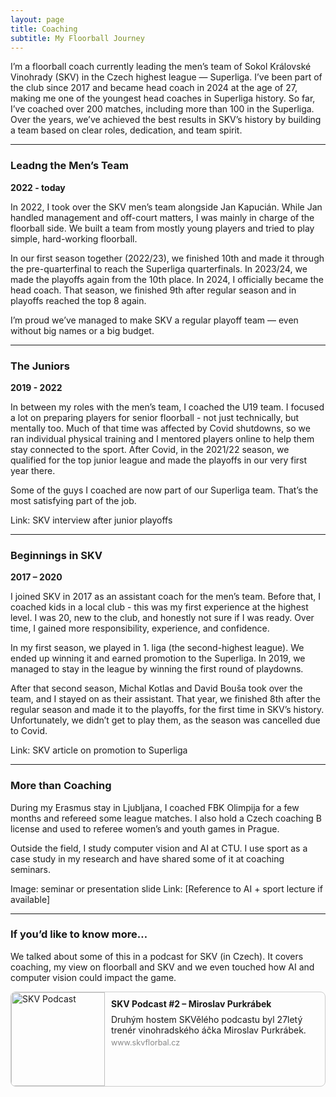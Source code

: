 ```yaml
---
layout: page
title: Coaching
subtitle: My Floorball Journey
---
```


I’m a floorball coach currently leading the men’s team of Sokol Královské Vinohrady (SKV) in the Czech highest league — Superliga.
I’ve been part of the club since 2017 and became head coach in 2024 at the age of 27, making me one of the youngest head coaches in Superliga history.
So far, I’ve coached over 200 matches, including more than 100 in the Superliga.
Over the years, we’ve achieved the best results in SKV’s history by building a team based on clear roles, dedication, and team spirit.

------------
### Leadng the Men’s Team

**2022 - today**

In 2022, I took over the SKV men’s team alongside Jan Kapucián.
While Jan handled management and off-court matters, I was mainly in charge of the floorball side.
We built a team from mostly young players and tried to play simple, hard-working floorball.

In our first season together (2022/23), we finished 10th and made it through the pre-quarterfinal to reach the Superliga quarterfinals.
In 2023/24, we made the playoffs again from the 10th place.
In 2024, I officially became the head coach.
That season, we finished 9th after regular season and in playoffs reached the top 8 again.

I’m proud we’ve managed to make SKV a regular playoff team — even without big names or a big budget.

------------
### The Juniors

**2019 - 2022**

In between my roles with the men’s team, I coached the U19 team.
I focused a lot on preparing players for senior floorball - not just technically, but mentally too.
Much of that time was affected by Covid shutdowns, so we ran individual physical training and I mentored players online to help them stay connected to the sport.
After Covid, in the 2021/22 season, we qualified for the top junior league and made the playoffs in our very first year there.

Some of the guys I coached are now part of our Superliga team.
That’s the most satisfying part of the job.

Link: SKV interview after junior playoffs

---------
### Beginnings in SKV

**2017 – 2020**

I joined SKV in 2017 as an assistant coach for the men’s team.
Before that, I coached kids in a local club - this was my first experience at the highest level.
I was 20, new to the club, and honestly not sure if I was ready.
Over time, I gained more responsibility, experience, and confidence.

In my first season, we played in 1. liga (the second-highest league).
We ended up winning it and earned promotion to the Superliga.
In 2019, we managed to stay in the league by winning the first round of playdowns.

After that second season, Michal Kotlas and David Bouša took over the team, and I stayed on as their assistant.
That year, we finished 8th after the regular season and made it to the playoffs, for the first time in SKV’s history.
Unfortunately, we didn’t get to play them, as the season was cancelled due to Covid.

Link: SKV article on promotion to Superliga

------
### More than Coaching

During my Erasmus stay in Ljubljana, I coached FBK Olimpija for a few months and refereed some league matches.
I also hold a Czech coaching B license and used to referee women’s and youth games in Prague.

Outside the field, I study computer vision and AI at CTU.
I use sport as a case study in my research and have shared some of it at coaching seminars.

Image: seminar or presentation slide
Link: [Reference to AI + sport lecture if available]

---------
### If you’d like to know more…

We talked about some of this in a podcast for SKV (in Czech).
It covers coaching, my view on floorball and SKV and we even touched how AI and computer vision could impact the game.

<a href="https://www.skvflorbal.cz/c/skvely-podcast-2-miroslav-purkrabek-2430" target="_blank" style="text-decoration: none; color: inherit;">
  <div style="border: 1px solid #ccc; border-radius: 8px; overflow: hidden; display: flex; max-width: 600px; margin: 10px 0;">
    <img src="https://www.skvflorbal.cz/images/2023/10/skv-podcast.jpg" alt="SKV Podcast" style="width: 150px; height: auto;">
    <div style="padding: 10px;">
      <h4 style="margin: 0 0 8px;">SKV Podcast #2 – Miroslav Purkrábek</h4>
      <p style="margin: 0;">Druhým hostem SKVělého podcastu byl 27letý trenér vinohradského áčka Miroslav Purkrábek.</p>
      <p style="margin: 4px 0 0; font-size: 0.9em; color: #888;">www.skvflorbal.cz</p>
    </div>
  </div>
</a>
